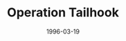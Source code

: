 ---
mission_id: tailhook
slug: "operation-tailhook"
editorsChoice:
title: "Operation Tailhook"
authors:
    - "Roger Ward"
date: 1996-03-19
filename: "tailhook.zip"
description: "The Empire has captured a rebel base that the Rebels hold in high regard so it will not be attacked and taken it over stealing various rebel ships including X-Wings, A-Wings and a T-16 Skyhopper that they could use for covert actions against the Rebels. Also on the base are secret plans to the Death Star."
cover:
levelReplaced: SECBASE
difficulty: no
bm:	no
fme: yes
wax: yes
three_do: yes
voc: no
gmd: no
vue: no
lfd: no
base: "New level from scratch" 
editors: "DFUSE"

---